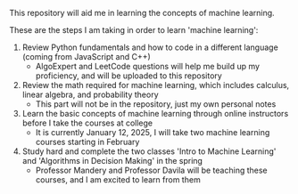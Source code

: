 This repository will aid me in learning the concepts of machine learning.

These are the steps I am taking in order to learn 'machine learning':

1. Review Python fundamentals and how to code in a different language (coming from JavaScript and C++)
   - AlgoExpert and LeetCode questions will help me build up my proficiency, and will be uploaded to this repository
2. Review the math required for machine learning, which includes calculus, linear algebra, and probability theory
   - This part will not be in the repository, just my own personal notes
3. Learn the basic concepts of machine learning through online instructors before I take the courses at college
   - It is currently January 12, 2025, I will take two machine learning courses starting in February
4. Study hard and complete the two classes 'Intro to Machine Learning' and 'Algorithms in Decision Making' in the spring
   - Professor Mandery and Professor Davila will be teaching these courses, and I am excited to learn from them
